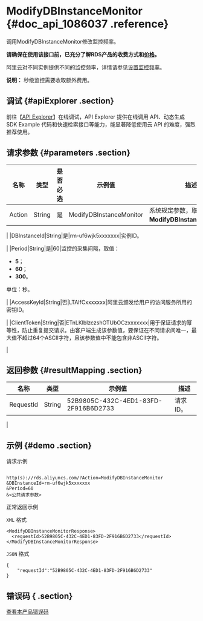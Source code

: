 # ModifyDBInstanceMonitor {#doc_api_1086037 .reference}

调用ModifyDBInstanceMonitor修改监控频率。

 **请确保在使用该接口前，已充分了解RDS产品的收费方式和[价格](https://www.alibabacloud.com/product/apsaradb-for-rds#pricing)。** 

阿里云对不同实例提供不同的监控频率，详情请参见[设置监控频率](~~26200~~)。

**说明：** 秒级监控需要收取额外费用。

## 调试 {#apiExplorer .section}

前往【[API Explorer](https://api.aliyun.com/#product=Rds&api=ModifyDBInstanceMonitor)】在线调试，API Explorer 提供在线调用 API、动态生成 SDK Example 代码和快速检索接口等能力，能显著降低使用云 API 的难度，强烈推荐使用。

## 请求参数 {#parameters .section}

|名称|类型|是否必选|示例值|描述|
|--|--|----|---|--|
|Action|String|是|ModifyDBInstanceMonitor|系统规定参数，取值：**ModifyDBInstanceMonitor**。

 |
|DBInstanceId|String|是|rm-uf6wjk5xxxxxxx|实例ID。

 |
|Period|String|是|60|监控的采集间隔，取值：

 -   **5**；
-   **60**；
-   **300**。

 单位：秒。

 |
|AccessKeyId|String|否|LTAIfCxxxxxxx|阿里云颁发给用户的访问服务所用的密钥ID。

 |
|ClientToken|String|否|ETnLKlblzczshOTUbOCzxxxxxxx|用于保证请求的幂等性，防止重复提交请求。由客户端生成该参数值，要保证在不同请求间唯一，最大值不超过64个ASCII字符，且该参数值中不能包含非ASCII字符。

 |

## 返回参数 {#resultMapping .section}

|名称|类型|示例值|描述|
|--|--|---|--|
|RequestId|String|52B9805C-432C-4ED1-83FD-2F916B6D2733|请求ID。

 |

## 示例 {#demo .section}

请求示例

``` {#request_demo}

http(s)://rds.aliyuncs.com/?Action=ModifyDBInstanceMonitor
&DBInstanceId=rm-uf6wjk5xxxxxxx
&Period=60
&<公共请求参数>

```

正常返回示例

`XML` 格式

``` {#xml_return_success_demo}
<ModifyDBInstanceMonitorResponse>
  <requestId>52B9805C-432C-4ED1-83FD-2F916B6D2733</requestId>
</ModifyDBInstanceMonitorResponse>

```

`JSON` 格式

``` {#json_return_success_demo}
{
	"requestId":"52B9805C-432C-4ED1-83FD-2F916B6D2733"
}
```

## 错误码 { .section}

[查看本产品错误码](https://error-center.aliyun.com/status/product/Rds)

